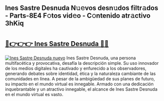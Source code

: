 ## Ines Sastre Desnuda N𝚞𝚎vos desn𝚞dos filtr𝚊dos - Parts-8E4 F𝚘tos vid𝚎o - C𝚘ntenido atr𝚊ctivo 3hKiq

# <h2><a href="http://mbcr3uq.tromn.icu/?c=Ines+Sastre+Desnuda">🔗👉👉👉 Ines Sastre Desnuda 🔗🔗</a></h2>

[![Ines Sastre Desnuda nuevo](https://i.imgur.com/pEAQMta.gif)](http://mbcr3uq.tromn.icu/?c=Ines+Sastre+Desnuda)
Ines Sastre Desnuda, una persona multifacética y provocativa, desafía la descripción simple. Su uso innovador de los medios digitales ha cautivado y enfurecido a los observadores, generando debates sobre identidad, ética y la naturaleza cambiante de las comunidades en línea. A pesar de la ambigüedad de sus planes de futuro, su impacto en el mundo virtual es innegable. Armado con una dedicación inquebrantable y un atractivo innegable, el alcance de Ines Sastre Desnuda en el mundo virtual es vasto.
